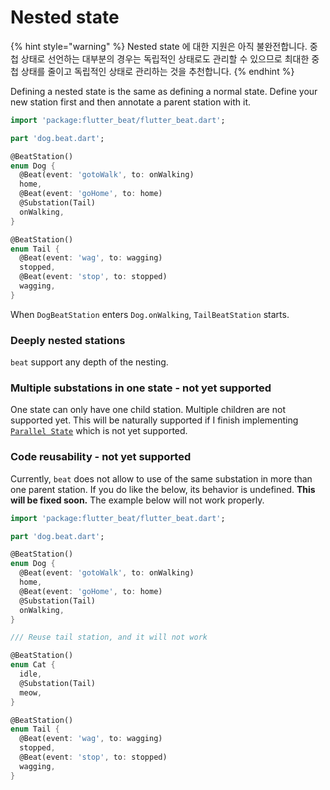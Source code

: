 # Nested state

{% hint style="warning" %}
&#x20;Nested state 에 대한 지원은 아직 불완전합니다. 중첩 상태로 선언하는 대부분의 경우는 독립적인 상태로도 관리할 수 있으므로 최대한 중첩 상태를 줄이고 독립적인 상태로 관리하는 것을 추천합니다.&#x20;
{% endhint %}

Defining a nested state is the same as defining a normal state. Define your new station first and then annotate a parent station with it.&#x20;

```dart
import 'package:flutter_beat/flutter_beat.dart';

part 'dog.beat.dart';

@BeatStation()
enum Dog {
  @Beat(event: 'gotoWalk', to: onWalking)
  home,
  @Beat(event: 'goHome', to: home)
  @Substation(Tail)
  onWalking,
}

@BeatStation()
enum Tail {
  @Beat(event: 'wag', to: wagging)
  stopped,
  @Beat(event: 'stop', to: stopped)
  wagging,
}
```

When `DogBeatStation` enters `Dog.onWalking`, `TailBeatStation` starts.&#x20;

### Deeply nested stations

`beat` support any depth of the nesting.&#x20;

### Multiple substations in one state - not yet supported

One state can only have one child station. Multiple children are not supported yet. This will be naturally supported if I finish implementing [`Parallel State`](parallel-state.md) which is not yet supported.&#x20;

### Code reusability - not yet supported

Currently, `beat` does not allow to use of the same substation in more than one parent station. If you do like the below, its behavior is undefined. **This will be fixed soon.** The example below will not work properly.&#x20;

```dart
import 'package:flutter_beat/flutter_beat.dart';

part 'dog.beat.dart';

@BeatStation()
enum Dog {
  @Beat(event: 'gotoWalk', to: onWalking)
  home,
  @Beat(event: 'goHome', to: home)
  @Substation(Tail)
  onWalking,
}

/// Reuse tail station, and it will not work 

@BeatStation()
enum Cat {
  idle,
  @Substation(Tail)
  meow,
}

@BeatStation()
enum Tail {
  @Beat(event: 'wag', to: wagging)
  stopped,
  @Beat(event: 'stop', to: stopped)
  wagging,
}
```
